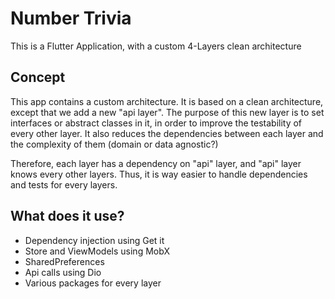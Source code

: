 # Number Trivia

This is a Flutter Application, with a custom 4-Layers clean architecture

## Concept

This app contains a custom architecture. It is based on a clean architecture, except that we add a new "api layer".
The purpose of this new layer is to set interfaces or abstract classes in it, in order to improve the testability of every other layer.
It also reduces the dependencies between each layer and the complexity of them (domain or data agnostic?)

Therefore, each layer has a dependency on "api" layer, and "api" layer knows every other layers. Thus, it is way easier to handle dependencies and tests for every layers.

## What does it use?

- Dependency injection using Get it
- Store and ViewModels using MobX
- SharedPreferences
- Api calls using Dio
- Various packages for every layer



